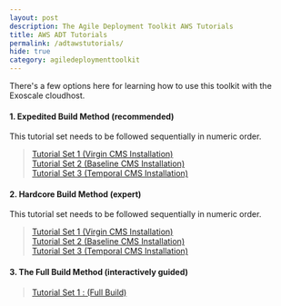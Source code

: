 ```yaml
---
layout: post
description: The Agile Deployment Toolkit AWS Tutorials
title: AWS ADT Tutorials
permalink: /adtawstutorials/
hide: true
category: agiledeploymenttoolkit
---
```


There's a few options here for learning how to use this toolkit with the Exoscale cloudhost.  

#### 1. Expedited Build Method (recommended)  

This tutorial set needs to be followed sequentially in numeric order.

>    [Tutorial Set 1 (Virgin CMS Installation)](https://www.codebreakers.uk/adtawstutorialsexpeditedvirgin)   
>    [Tutorial Set 2 (Baseline CMS Installation)](https://www.codebreakers.uk/adtawstutorialsexpeditedbaseline)  
>    [Tutorial Set 3 (Temporal CMS Installation)](https://www.codebreakers.uk/adtawstutorialsexpeditedtemporal)

#### 2. Hardcore Build Method (expert)

This tutorial set needs to be followed sequentially in numeric order.  

>    [Tutorial Set 1 (Virgin CMS Installation)](https://www.codebreakers.uk/adtawstutorialshardcorevirgin)   
>    [Tutorial Set 2 (Baseline CMS Installation)](https://www.codebreakers.uk//adtawstutorialshardcorebaseline/)  
>    [Tutorial Set 3 (Temporal CMS Installation)](https://www.codebreakers.uk/adtawstutorialshardcoretemporal)


#### 3. The Full Build Method (interactively guided)  

>    [Tutorial Set 1 : (Full Build)](https://www.codebreakers.uk/adtawstutorialsfullbuild)  
